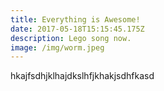 ```yaml
---
title: Everything is Awesome!
date: 2017-05-18T15:15:45.175Z
description: Lego song now.
image: /img/worm.jpeg
---
```


hkajfsdhjklhajdkslhfjkhakjsdhfkasd
